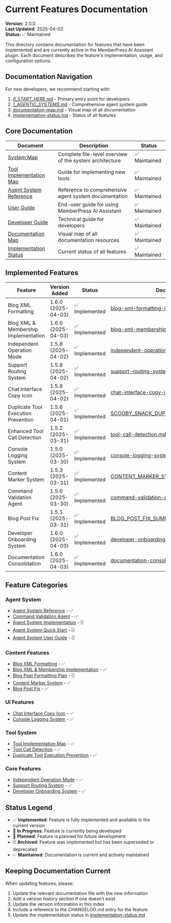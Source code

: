 # Current Features Documentation

**Version:** 2.0.0  
**Last Updated:** 2025-04-03  
**Status:** ✅ Maintained

This directory contains documentation for features that have been implemented and are currently active in the MemberPress AI Assistant plugin. Each document describes the feature's implementation, usage, and configuration options.

## Documentation Navigation

For new developers, we recommend starting with:
1. [_0_START_HERE_.md](../../_0_START_HERE_.md) - Primary entry point for developers
2. [_1_AGENTIC_SYSTEMS_.md](../../_1_AGENTIC_SYSTEMS_.md) - Comprehensive agent system guide
3. [documentation-map.md](documentation-map.md) - Visual map of all documentation
4. [implementation-status.md](implementation-status.md) - Status of all features

## Core Documentation

| Document | Description | Status |
|----------|------------|--------|
| [System Map](system-map.md) | Complete file-level overview of the system architecture | ✅ Maintained |
| [Tool Implementation Map](tool-implementation-map.md) | Guide for implementing new tools | ✅ Maintained |
| [Agent System Reference](agent-system-reference.md) | Reference to comprehensive agent system documentation | ✅ Maintained |
| [User Guide](user-guide.md) | End-user guide for using MemberPress AI Assistant | ✅ Maintained |
| [Developer Guide](developer-guide.md) | Technical guide for developers | ✅ Maintained |
| [Documentation Map](documentation-map.md) | Visual map of all documentation resources | ✅ Maintained |
| [Implementation Status](implementation-status.md) | Current status of all features | ✅ Maintained |

## Implemented Features

| Feature | Version Added | Status | Documentation |
|---------|--------------|--------|--------------|
| Blog XML Formatting | 1.6.0 (2025-04-03) | ✅ Implemented | [blog-xml-formatting-implementation.md](blog-xml-formatting-implementation.md) |
| Blog XML & Membership Implementation | 1.6.0 (2025-04-03) | ✅ Implemented | [blog-xml-membership-implementation-plan.md](blog-xml-membership-implementation-plan.md) |
| Independent Operation Mode | 1.5.8 (2025-04-02) | ✅ Implemented | [independent-operation-mode.md](independent-operation-mode.md) |
| Support Routing System | 1.5.8 (2025-04-02) | ✅ Implemented | [support-routing-system.md](support-routing-system.md) |
| Chat Interface Copy Icon | 1.5.8 (2025-04-02) | ✅ Implemented | [chat-interface-copy-icon.md](chat-interface-copy-icon.md) |
| Duplicate Tool Execution Prevention | 1.5.6 (2025-04-01) | ✅ Implemented | [SCOOBY_SNACK_DUPLICATE_TOOL_EXECUTION.md](SCOOBY_SNACK_DUPLICATE_TOOL_EXECUTION.md) |
| Enhanced Tool Call Detection | 1.5.2 (2025-03-31) | ✅ Implemented | [tool-call-detection.md](tool-call-detection.md) |
| Console Logging System | 1.5.0 (2025-03-30) | ✅ Implemented | [console-logging-system.md](console-logging-system.md) |
| Content Marker System | 1.5.3 (2025-03-31) | ✅ Implemented | [CONTENT_MARKER_SYSTEM.md](CONTENT_MARKER_SYSTEM.md) |
| Command Validation Agent | 1.5.0 (2025-03-30) | ✅ Implemented | [command-validation-agent.md](command-validation-agent.md) |
| Blog Post Fix | 1.5.1 (2025-03-31) | ✅ Implemented | [BLOG_POST_FIX_SUMMARY.md](BLOG_POST_FIX_SUMMARY.md) |
| Developer Onboarding System | 1.6.0 (2025-04-03) | ✅ Implemented | [developer-onboarding-system.md](developer-onboarding-system.md) |
| Documentation Consolidation | 1.6.0 (2025-04-03) | ✅ Implemented | [documentation-consolidation-results.md](documentation-consolidation-results.md) |

## Feature Categories

### Agent System
- [Agent System Reference](agent-system-reference.md) - ✅
- [Command Validation Agent](command-validation-agent.md) - ✅
- [Agent System Implementation](../archive/agent-system-implementation.md) - 🗄️
- [Agent System Quick Start](../archive/agent-system-quickstart.md) - 🗄️
- [Agent System User Guide](../archive/agent-system-user-guide.md) - 🗄️

### Content Features
- [Blog XML Formatting](blog-xml-formatting-implementation.md) - ✅
- [Blog XML & Membership Implementation](blog-xml-membership-implementation-plan.md) - ✅
- [Blog Post Formatting Plan](../archive/blog-post-formatting-plan.md) - 🗄️
- [Content Marker System](CONTENT_MARKER_SYSTEM.md) - ✅
- [Blog Post Fix](BLOG_POST_FIX_SUMMARY.md) - ✅

### UI Features
- [Chat Interface Copy Icon](chat-interface-copy-icon.md) - ✅
- [Console Logging System](console-logging-system.md) - ✅

### Tool System
- [Tool Implementation Map](tool-implementation-map.md) - ✅
- [Tool Call Detection](tool-call-detection.md) - ✅
- [Duplicate Tool Execution Prevention](SCOOBY_SNACK_DUPLICATE_TOOL_EXECUTION.md) - ✅

### Core Features
- [Independent Operation Mode](independent-operation-mode.md) - ✅
- [Support Routing System](support-routing-system.md) - ✅
- [Developer Onboarding System](developer-onboarding-system.md) - ✅

## Status Legend

- ✅ **Implemented**: Feature is fully implemented and available in the current version
- 🚧 **In Progress**: Feature is currently being developed
- 🔮 **Planned**: Feature is planned for future development
- 🗄️ **Archived**: Feature was implemented but has been superseded or deprecated
- ✅ **Maintained**: Documentation is current and actively maintained

## Keeping Documentation Current

When updating features, please:

1. Update the relevant documentation file with the new information
2. Add a version history section if one doesn't exist
3. Update the version information in this index
4. Include a reference to the CHANGELOG.md entry for the feature
5. Update the implementation status in [implementation-status.md](implementation-status.md)